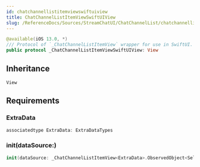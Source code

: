 ```yaml
---
id: chatchannellistitemviewswiftuiview 
title: ChatChannelListItemViewSwiftUIView
slug: /ReferenceDocs/Sources/StreamChatUI/ChatChannelList/chatchannellistitemviewswiftuiview
---
```


``` swift
@available(iOS 13.0, *)
/// Protocol of `_ChatChannelListItemView` wrapper for use in SwiftUI.
public protocol _ChatChannelListItemViewSwiftUIView: View 
```

## Inheritance

`View`

## Requirements

### ExtraData

``` swift
associatedtype ExtraData: ExtraDataTypes
```

### init(dataSource:​)

``` swift
init(dataSource: _ChatChannelListItemView<ExtraData>.ObservedObject<Self>)
```
